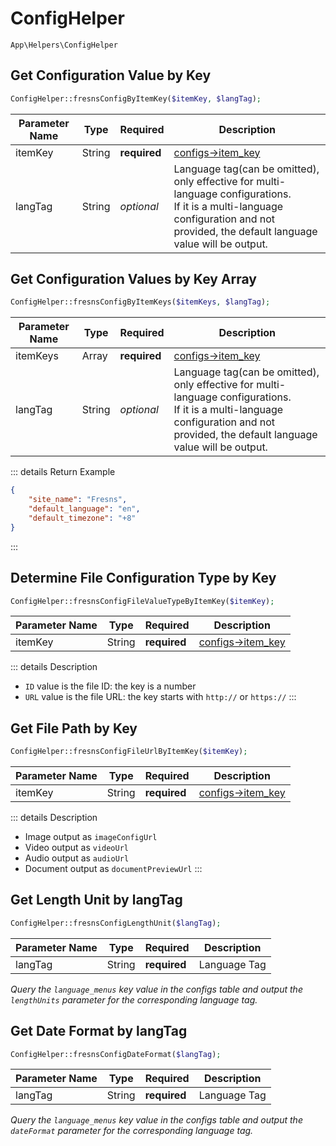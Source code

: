 # ConfigHelper

`App\Helpers\ConfigHelper`

## Get Configuration Value by Key

```php
ConfigHelper::fresnsConfigByItemKey($itemKey, $langTag);
```
| Parameter Name | Type | Required | Description |
| --- | --- | --- | --- |
| itemKey | String | **required** | [configs->item_key](../../database/systems/configs.md) |
| langTag | String | *optional* | Language tag(can be omitted), only effective for multi-language configurations.<br>If it is a multi-language configuration and not provided, the default language value will be output. |

## Get Configuration Values by Key Array

```php
ConfigHelper::fresnsConfigByItemKeys($itemKeys, $langTag);
```
| Parameter Name | Type | Required | Description |
| --- | --- | --- | --- |
| itemKeys | Array | **required** | [configs->item_key](../../database/systems/configs.md) |
| langTag | String | *optional* | Language tag(can be omitted), only effective for multi-language configurations.<br>If it is a multi-language configuration and not provided, the default language value will be output. |

::: details Return Example
```json
{
    "site_name": "Fresns",
    "default_language": "en",
    "default_timezone": "+8"
}
```
:::

## Determine File Configuration Type by Key

```php
ConfigHelper::fresnsConfigFileValueTypeByItemKey($itemKey);
```
| Parameter Name | Type | Required | Description |
| --- | --- | --- | --- |
| itemKey | String | **required** | [configs->item_key](../../database/systems/configs.md) |

::: details Description
- `ID` value is the file ID: the key is a number
- `URL` value is the file URL: the key starts with `http://` or `https://`
:::

## Get File Path by Key

```php
ConfigHelper::fresnsConfigFileUrlByItemKey($itemKey);
```
| Parameter Name | Type | Required | Description |
| --- | --- | --- | --- |
| itemKey | String | **required** | [configs->item_key](../../database/systems/configs.md) |

::: details Description
- Image output as `imageConfigUrl`
- Video output as `videoUrl`
- Audio output as `audioUrl`
- Document output as `documentPreviewUrl`
:::

## Get Length Unit by langTag

```php
ConfigHelper::fresnsConfigLengthUnit($langTag);
```
| Parameter Name | Type | Required | Description |
| --- | --- | --- | --- |
| langTag | String | **required** | Language Tag |

*Query the `language_menus` key value in the configs table and output the `lengthUnits` parameter for the corresponding language tag.*

## Get Date Format by langTag

```php
ConfigHelper::fresnsConfigDateFormat($langTag);
```
| Parameter Name | Type | Required | Description |
| --- | --- | --- | --- |
| langTag | String | **required** | Language Tag |

*Query the `language_menus` key value in the configs table and output the `dateFormat` parameter for the corresponding language tag.*
